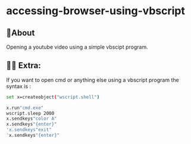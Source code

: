 # accessing-browser-using-vbscript
## 📝About
Opening a youtube video using a simple vbscipt program.

## 👨‍💻 Extra:
If you want to open cmd or anything else using a vbscript program the syntax is :

```sh
set x=createobject("wscript.shell")

x.run"cmd.exe"
wscript.sleep 2000
x.sendkeys"color A"
x.sendkeys"{enter}"
'x.sendkeys"exit"
'x.sendkeys"{enter}"



```
